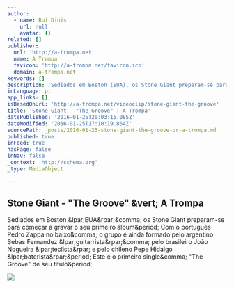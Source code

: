 ```yaml
---
author:
  - name: Rui Dinis
    url: null
    avatar: {}
related: []
publisher:
  url: 'http://a-trompa.net'
  name: A Trompa
  favicon: 'http://a-trompa.net/favicon.ico'
  domain: a-trompa.net
keywords: []
description: 'Sediados em Boston (EUA), os Stone Giant preparam-se para começar a gravar o seu primeiro álbum. Com o português Pedro Zappa no baixo, o grupo é ainda formado pelo argentino Sebas Fernandez (guitarrista), pelo brasileiro João Nogueira (teclista) e pelo chileno Pepe Hidalgo (baterista). Este é o primeiro single, "The Groove" de seu título.'
inLanguage: pt
app_links: []
isBasedOnUrl: 'http://a-trompa.net/videoclip/stone-giant-the-groove'
title: 'Stone Giant - "The Groove" | A Trompa'
datePublished: '2016-01-25T20:03:15.085Z'
dateModified: '2016-01-25T17:10:19.864Z'
sourcePath: _posts/2016-01-25-stone-giant-the-groove-or-a-trompa.md
published: true
inFeed: true
hasPage: false
inNav: false
_context: 'http://schema.org'
_type: MediaObject

---
```

<article style=""><h1>Stone Giant - "The Groove" &amp;vert; A Trompa</h1><p>Sediados em Boston &amp;lpar;EUA&amp;rpar;&amp;comma; os Stone Giant preparam-se para começar a gravar o seu primeiro álbum&amp;period; Com o português Pedro Zappa no baixo&amp;comma; o grupo é ainda formado pelo argentino Sebas Fernandez &amp;lpar;guitarrista&amp;rpar;&amp;comma; pelo brasileiro João Nogueira &amp;lpar;teclista&amp;rpar; e pelo chileno Pepe Hidalgo &amp;lpar;baterista&amp;rpar;&amp;period; Este é o primeiro single&amp;comma; "The Groove" de seu título&amp;period;</p><img src="http://a-trompa.net/ficheiros/stonegiants.jpg" /></article>